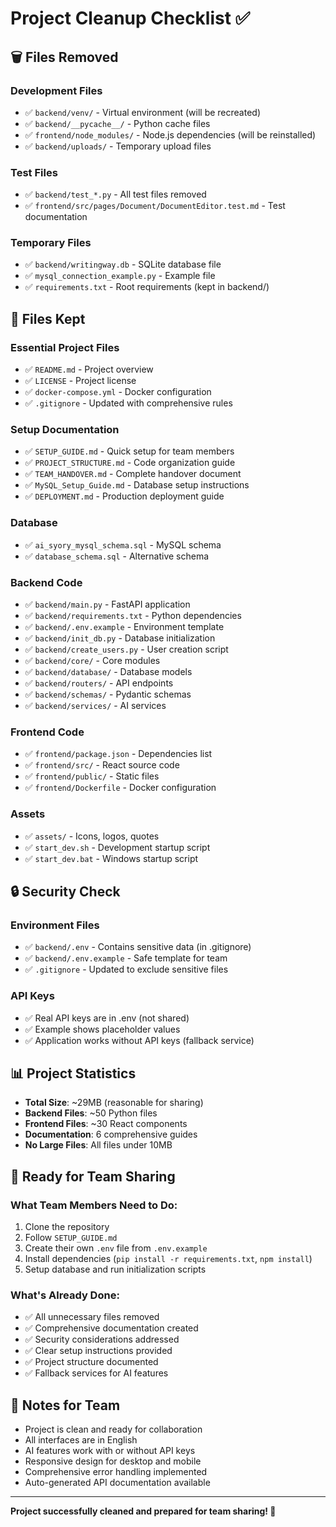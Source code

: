 # Project Cleanup Checklist ✅

## 🗑️ Files Removed

### Development Files
- ✅ `backend/venv/` - Virtual environment (will be recreated)
- ✅ `backend/__pycache__/` - Python cache files
- ✅ `frontend/node_modules/` - Node.js dependencies (will be reinstalled)
- ✅ `backend/uploads/` - Temporary upload files

### Test Files
- ✅ `backend/test_*.py` - All test files removed
- ✅ `frontend/src/pages/Document/DocumentEditor.test.md` - Test documentation

### Temporary Files
- ✅ `backend/writingway.db` - SQLite database file
- ✅ `mysql_connection_example.py` - Example file
- ✅ `requirements.txt` - Root requirements (kept in backend/)

## 📁 Files Kept

### Essential Project Files
- ✅ `README.md` - Project overview
- ✅ `LICENSE` - Project license
- ✅ `docker-compose.yml` - Docker configuration
- ✅ `.gitignore` - Updated with comprehensive rules

### Setup Documentation
- ✅ `SETUP_GUIDE.md` - Quick setup for team members
- ✅ `PROJECT_STRUCTURE.md` - Code organization guide
- ✅ `TEAM_HANDOVER.md` - Complete handover document
- ✅ `MySQL_Setup_Guide.md` - Database setup instructions
- ✅ `DEPLOYMENT.md` - Production deployment guide

### Database
- ✅ `ai_syory_mysql_schema.sql` - MySQL schema
- ✅ `database_schema.sql` - Alternative schema

### Backend Code
- ✅ `backend/main.py` - FastAPI application
- ✅ `backend/requirements.txt` - Python dependencies
- ✅ `backend/.env.example` - Environment template
- ✅ `backend/init_db.py` - Database initialization
- ✅ `backend/create_users.py` - User creation script
- ✅ `backend/core/` - Core modules
- ✅ `backend/database/` - Database models
- ✅ `backend/routers/` - API endpoints
- ✅ `backend/schemas/` - Pydantic schemas
- ✅ `backend/services/` - AI services

### Frontend Code
- ✅ `frontend/package.json` - Dependencies list
- ✅ `frontend/src/` - React source code
- ✅ `frontend/public/` - Static files
- ✅ `frontend/Dockerfile` - Docker configuration

### Assets
- ✅ `assets/` - Icons, logos, quotes
- ✅ `start_dev.sh` - Development startup script
- ✅ `start_dev.bat` - Windows startup script

## 🔒 Security Check

### Environment Files
- ✅ `backend/.env` - Contains sensitive data (in .gitignore)
- ✅ `backend/.env.example` - Safe template for team
- ✅ `.gitignore` - Updated to exclude sensitive files

### API Keys
- ✅ Real API keys are in .env (not shared)
- ✅ Example shows placeholder values
- ✅ Application works without API keys (fallback service)

## 📊 Project Statistics

- **Total Size**: ~29MB (reasonable for sharing)
- **Backend Files**: ~50 Python files
- **Frontend Files**: ~30 React components
- **Documentation**: 6 comprehensive guides
- **No Large Files**: All files under 10MB

## 🚀 Ready for Team Sharing

### What Team Members Need to Do:
1. Clone the repository
2. Follow `SETUP_GUIDE.md`
3. Create their own `.env` file from `.env.example`
4. Install dependencies (`pip install -r requirements.txt`, `npm install`)
5. Setup database and run initialization scripts

### What's Already Done:
- ✅ All unnecessary files removed
- ✅ Comprehensive documentation created
- ✅ Security considerations addressed
- ✅ Clear setup instructions provided
- ✅ Project structure documented
- ✅ Fallback services for AI features

## 📝 Notes for Team

- Project is clean and ready for collaboration
- All interfaces are in English
- AI features work with or without API keys
- Responsive design for desktop and mobile
- Comprehensive error handling implemented
- Auto-generated API documentation available

---

**Project successfully cleaned and prepared for team sharing! 🎉**
